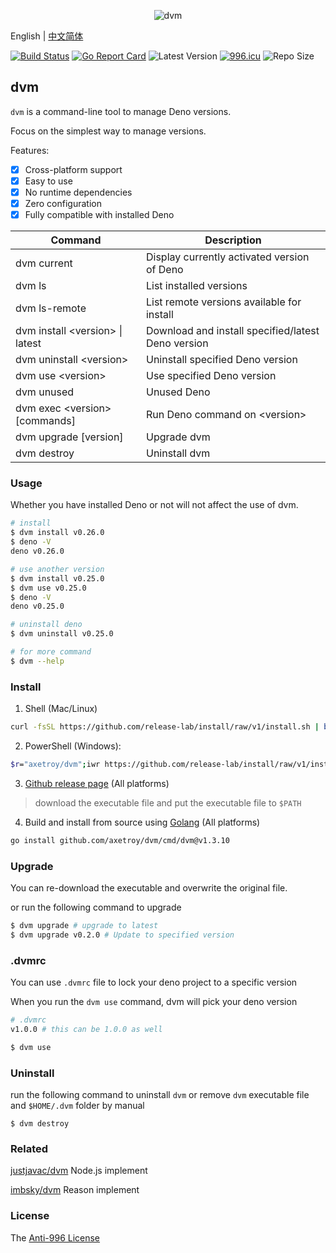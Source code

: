 <div align="center">

![dvm](https://socialify.git.ci/axetroy/dvm/image?description=1&font=KoHo&forks=1&issues=1&language=1&logo=https%3A%2F%2Fdeno.land%2Flogo.svg&owner=1&pattern=Circuit%20Board&pulls=1&stargazers=1&theme=Light)

</div>

English | [中文简体](README_zh-CN.md)

[![Build Status](https://github.com/axetroy/dvm/workflows/ci/badge.svg)](https://github.com/axetroy/dvm/actions)
[![Go Report Card](https://goreportcard.com/badge/github.com/axetroy/dvm)](https://goreportcard.com/report/github.com/axetroy/dvm)
![Latest Version](https://img.shields.io/github/v/release/axetroy/dvm.svg)
[![996.icu](https://img.shields.io/badge/link-996.icu-red.svg)](https://996.icu)
![Repo Size](https://img.shields.io/github/repo-size/axetroy/dvm.svg)

## dvm

`dvm` is a command-line tool to manage Deno versions.

Focus on the simplest way to manage versions.

Features:

- [x] Cross-platform support
- [x] Easy to use
- [x] No runtime dependencies
- [x] Zero configuration
- [x] Fully compatible with installed Deno

| Command                           | Description                                        |
| --------------------------------- | -------------------------------------------------- |
| dvm current                       | Display currently activated version of Deno        |
| dvm ls                            | List installed versions                            |
| dvm ls-remote                     | List remote versions available for install         |
| dvm install \<version\> \| latest | Download and install specified/latest Deno version |
| dvm uninstall \<version\>         | Uninstall specified Deno version                   |
| dvm use \<version\>               | Use specified Deno version                         |
| dvm unused                        | Unused Deno                                        |
| dvm exec \<version\> [commands]   | Run Deno command on \<version\>                    |
| dvm upgrade [version]             | Upgrade dvm                                        |
| dvm destroy                       | Uninstall dvm                                      |

### Usage

Whether you have installed Deno or not will not affect the use of dvm.

```bash
# install
$ dvm install v0.26.0
$ deno -V
deno v0.26.0

# use another version
$ dvm install v0.25.0
$ dvm use v0.25.0
$ deno -V
deno v0.25.0

# uninstall deno
$ dvm uninstall v0.25.0

# for more command
$ dvm --help
```

### Install

1. Shell (Mac/Linux)

```bash
curl -fsSL https://github.com/release-lab/install/raw/v1/install.sh | bash -s -- -r=axetroy/dvm
```

2. PowerShell (Windows):

```bash
$r="axetroy/dvm";iwr https://github.com/release-lab/install/raw/v1/install.ps1 -useb | iex
```

3. [Github release page](https://github.com/axetroy/dvm/releases) (All platforms)

> download the executable file and put the executable file to `$PATH`

4. Build and install from source using [Golang](https://golang.org) (All platforms)

```bash
go install github.com/axetroy/dvm/cmd/dvm@v1.3.10
```

### Upgrade

You can re-download the executable and overwrite the original file.

or run the following command to upgrade

```bash
$ dvm upgrade # upgrade to latest
$ dvm upgrade v0.2.0 # Update to specified version
```

### .dvmrc

You can use `.dvmrc` file to lock your deno project to a specific version

When you run the `dvm use` command, dvm will pick your deno version

```bash
# .dvmrc
v1.0.0 # this can be 1.0.0 as well

$ dvm use
```

### Uninstall

run the following command to uninstall `dvm` or remove `dvm` executable file and `$HOME/.dvm` folder by manual

```shell
$ dvm destroy
```

### Related

[justjavac/dvm](https://github.com/justjavac/dvm) Node.js implement

[imbsky/dvm](https://github.com/imbsky/dvm) Reason implement

### License

The [Anti-996 License](LICENSE)

